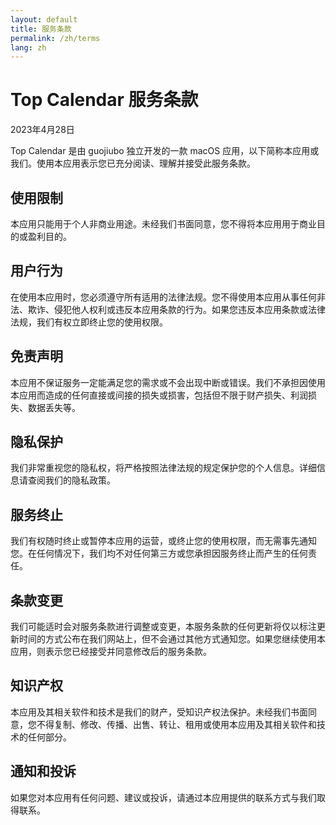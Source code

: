 ```yaml
---
layout: default
title: 服务条款
permalink: /zh/terms
lang: zh
---
```


# Top Calendar 服务条款

2023年4月28日

Top Calendar 是由 guojiubo 独立开发的一款 macOS 应用，以下简称本应用或我们。使用本应用表示您已充分阅读、理解并接受此服务条款。

## 使用限制
本应用只能用于个人非商业用途。未经我们书面同意，您不得将本应用用于商业目的或盈利目的。

## 用户行为
在使用本应用时，您必须遵守所有适用的法律法规。您不得使用本应用从事任何非法、欺诈、侵犯他人权利或违反本应用条款的行为。如果您违反本应用条款或法律法规，我们有权立即终止您的使用权限。

## 免责声明
本应用不保证服务一定能满足您的需求或不会出现中断或错误。我们不承担因使用本应用而造成的任何直接或间接的损失或损害，包括但不限于财产损失、利润损失、数据丢失等。

## 隐私保护
我们非常重视您的隐私权，将严格按照法律法规的规定保护您的个人信息。详细信息请查阅我们的隐私政策。

## 服务终止
我们有权随时终止或暂停本应用的运营，或终止您的使用权限，而无需事先通知您。在任何情况下，我们均不对任何第三方或您承担因服务终止而产生的任何责任。

## 条款变更
我们可能适时会对服务条款进行调整或变更，本服务条款的任何更新将仅以标注更新时间的方式公布在我们网站上，但不会通过其他方式通知您。如果您继续使用本应用，则表示您已经接受并同意修改后的服务条款。

## 知识产权
本应用及其相关软件和技术是我们的财产，受知识产权法保护。未经我们书面同意，您不得复制、修改、传播、出售、转让、租用或使用本应用及其相关软件和技术的任何部分。

## 通知和投诉
如果您对本应用有任何问题、建议或投诉，请通过本应用提供的联系方式与我们取得联系。